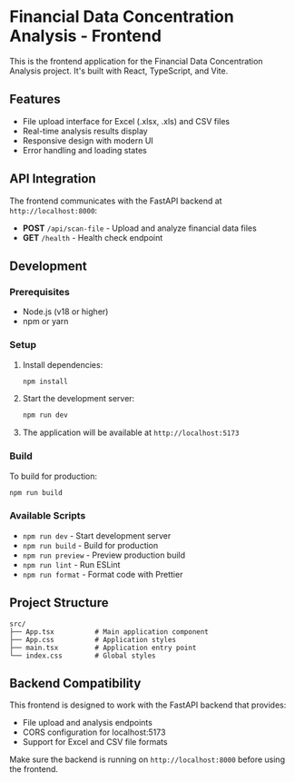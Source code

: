 # Financial Data Concentration Analysis - Frontend

This is the frontend application for the Financial Data Concentration Analysis project. It's built with React, TypeScript, and Vite.

## Features

- File upload interface for Excel (.xlsx, .xls) and CSV files
- Real-time analysis results display
- Responsive design with modern UI
- Error handling and loading states

## API Integration

The frontend communicates with the FastAPI backend at `http://localhost:8000`:

- **POST** `/api/scan-file` - Upload and analyze financial data files
- **GET** `/health` - Health check endpoint

## Development

### Prerequisites

- Node.js (v18 or higher)
- npm or yarn

### Setup

1. Install dependencies:
   ```bash
   npm install
   ```

2. Start the development server:
   ```bash
   npm run dev
   ```

3. The application will be available at `http://localhost:5173`

### Build

To build for production:
```bash
npm run build
```

### Available Scripts

- `npm run dev` - Start development server
- `npm run build` - Build for production
- `npm run preview` - Preview production build
- `npm run lint` - Run ESLint
- `npm run format` - Format code with Prettier

## Project Structure

```
src/
├── App.tsx          # Main application component
├── App.css          # Application styles
├── main.tsx         # Application entry point
└── index.css        # Global styles
```

## Backend Compatibility

This frontend is designed to work with the FastAPI backend that provides:
- File upload and analysis endpoints
- CORS configuration for localhost:5173
- Support for Excel and CSV file formats

Make sure the backend is running on `http://localhost:8000` before using the frontend.
